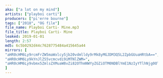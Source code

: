 ```yaml
---
aka: ["a lot on my mind"]
artists: ["playboi carti"]
producers: ["pi'erre bourne"]
tags: ["2018", "OG file"]
file_name: Playboi Carti- Mine.mp3
file_title: Playboi Carti- Mine
leaked: 2019-01-01
length: 2:57
md5: 6c5b0292d44c7628775484a415645a44
mirrors: [
"aHR0cHM6Ly9rcmFrZW5maWxlcy5jb20vdmlldy9rMk8yMGJDM3Q5L2ZpbGUuaHRtbA==",
"aHR0cHM6Ly9kYnJlZS5vcmcvdi9iMTNlZWM=",
"aHR0cHM6Ly9vbmx5ZmlsZXMuaW8vZi82OThmNWYyZGZiOTM0NDBlYmE1NzIyYTlhNjg0OTIyOA=="
]
---
```

